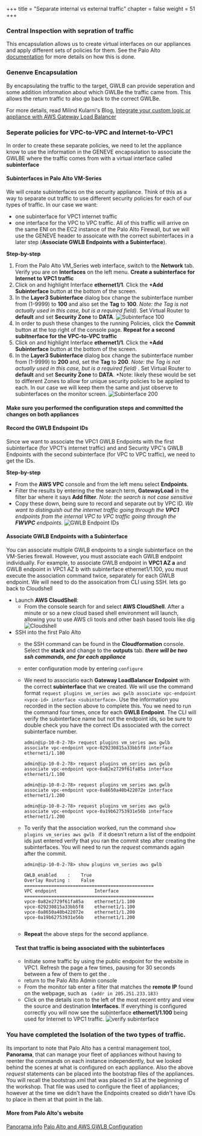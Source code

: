 +++
title = "Separate internal vs external traffic"
chapter = false
weight = 51
+++

### Central Inspection with sepration of traffic
This encapsulation allows us to create virtual interfaces on our appliances and apply different sets of policies for them.
See the Palo Alto [documentation](https://docs.paloaltonetworks.com/vm-series/10-0/vm-series-deployment/set-up-the-vm-series-firewall-on-aws/vm-series-integration-with-gateway-load-balancer/integrate-the-vm-series-with-an-aws-gateway-load-balancer/associate-a-vpc-endpoint-with-a-vm-series-interface.html) for more details on how this is done.

### Genenve Encapsulation
By encapsulating the traffic to the target, GWLB can provide seperation and some addition information about which GWLBe the traffic came from. This allows the return traffic to also go back to the correct GWLBe. 

For more details, read Milind Kularni's Blog, [Integrate your custom logic or appliance with AWS Gateway Load Balancer](https://aws.amazon.com/blogs/networking-and-content-delivery/integrate-your-custom-logic-or-appliance-with-aws-gateway-load-balancer/)

### Seperate policies for VPC-to-VPC and Internet-to-VPC1
In order to create these separate policies, we need to let the appliance know to use the information in the GENEVE encapsulation to associate the GWLBE where the traffic comes from with a virtual interface called **subinterface**

#### Subinterfaces in Palo Alto VM-Series
We will create subinterfaces on the security appliance. Think of this as a way to separate out traffic to use different security policies for each of our types of traffic. In our case we want:
  - one subinterface for VPC1 internet traffic
  - one interface for the VPC to VPC traffic. 
  All of this traffic will arrive on the same ENI on the EC2 instance of the Palo Alto Firewall, but we will use the GENEVE header to assoicate with the correct subinterfaces in a later step (**Associate GWLB Endpoints with a Subinterface**). 

**Step-by-step**
  1. From the Palo Alto VM_Series web interface, switch to the **Network** tab. Verify you are on  **Interfaces** on the left menu.
  **Create a subinterface for Internet to VPC1 traffic**
  1. Click on and highlight Interface **ethernet1/1**. Click the **+Add Subinterface** button at the bottom of the screen.
  1. In the **Layer3 Subinterface** dialog box change the subinterface number from (1-9999) to **100** and also set the **Tag** to **100**. *Note: the Tag is not actually used in this case, but is a required field)*. Set Virtual Router to **default** and set **Security Zone** to **DATA**.
  ![Subinterface 100](/images/pa-subinterface100.png)
  1. In order to push these changes to the running Policies, click the **Commit** button at the top right of the console page. 
  **Repeat for a second subitnerface for the VPC-to-VPC traffic**
  1. Click on and highlight Interface **ethernet1/1**. Click the **+Add Subinterface** button at the bottom of the screen.
  1. In the **Layer3 Subinterface** dialog box change the subinterface number from (1-9999) to **200** and, set the **Tag** to **200**. *Note: the Tag is not actually used in this case, but is a required field)* . Set Virtual Router to **default** and set **Security Zone** to **DATA**. *Note: likely these would be set to different Zones to allow for unique security policies to be applied to each. In our case we will keep them the same and just observe to subinterfaces on the monitor screen.
  ![Subinterface 200](/images/pa-subinterface200.png)
  #### Make sure you performed the configuration steps and committed the changes on both appliances


#### Record the GWLB Endspoint IDs
Since we want to associate the VPC1 GWLB Endpoints with the first subinterface (for VPC1's internet traffic) and and Security VPC's GWLB Endpoints with the second subinterface (for VPC to VPC traffic), we need to get the IDs.

**Step-by-step**
- From the **AWS VPC** console and from the left menu select **Endpoints**. 
- Filter the results by entering the the search term, **GatewayLoad** in the filter bar where it says **Add filter**. *Note: the search is not case sensitive*
- Copy these down, being sure to record and separate out by VPC ID. *We want to distinguish out the internet traffic going through the **VPC1** endpoints from the internal VPC to VPC traffic going through the **FWVPC** endpoints.* 
![GWLB Endpoint IDs](/images/pa-endpoint-ids.png)

#### Associate GWLB Endpoints with a Subinterface
You can associate multiple GWLB endpoints to a single subinterface on the VM-Series firewall. However, you must associate each GWLB endpoint individually. For example, to associate GWLB endpoint in **VPC1 AZ a** and GWLB endpoint in VPC1 AZ b with subinterface ethernet1/1.100, you must execute the association command twice, separately for each GWLB endpoint. We will need to do the assoication from CLI using SSH. lets go back to Cloudshell
- Launch **AWS CloudShell**:
  - From the console search for and select  **AWS CloudShell**. After a minute or so a new cloud based shell environment will launch, allowing you to use AWS cli tools and other bash based tools like dig
   ![Cloudshell](/images/gwlb-cloudshell-open.png)
- SSH into the first Palo Alto
  - the SSH command can be found in the **Cloudformation** console. Select the **stack** and change to the **outputs** tab. ***there will be two ssh commands, one for each appliance***
  - enter configuration mode by entering `configure`
  - We need to associatio each **Gateway LoadBalancer Endpoint** with the correct **subinterface** that we created. We will use the command format `request plugins vm_series aws gwlb associate vpc-endpoint <vpce-id> interface <subinterface>`. Use the information you recorded in the section above to complete this. You we need to run the command four times, once for each **GWLB Endpoint**. The CLI will verify the subinterface name but not the endpoint ids, so be sure to double check you have the correct IDs associated with the correct subinterface number.
    ```
    admin@ip-10-0-2-78> request plugins vm_series aws gwlb associate vpc-endpoint vpce-029230815a33bb5f8 interface ethernet1/1.100

    admin@ip-10-0-2-78> request plugins vm_series aws gwlb associate vpc-endpoint vpce-0a82e2729f61fa85a interface ethernet1/1.100

    admin@ip-10-0-2-78> request plugins vm_series aws gwlb associate vpc-endpoint vpce-0a8650a40b422072e interface ethernet1/1.200

    admin@ip-10-0-2-78> request plugins vm_series aws gwlb associate vpc-endpoint vpce-0a19b62753931e56b interface ethernet1/1.200
    ```
  - To verify that the association worked, run the command `show plugins vm_series aws gwlb ` if it doesn't return a list of the endpoint ids just entered verify that you ran the commit step after creating the subinterfaces. You will need to run the *request* commands again after the commit.

    ```
    admin@ip-10-0-2-78> show plugins vm_series aws gwlb

    GWLB enabled    :    True
    Overlay Routing :    False
    ================================================
    VPC endpoint              Interface      
    ================================================
    vpce-0a82e2729f61fa85a    ethernet1/1.100
    vpce-029230815a33bb5f8    ethernet1/1.100
    vpce-0a8650a40b422072e    ethernet1/1.200
    vpce-0a19b62753931e56b    ethernet1/1.200


  - **Repeat** the above steps for the second appliance. 
  #### Test that traffic is being associated with the subinterfaces
  - Initiate some traffic by using the public endpoint for the website in VPC1. Refresh the page a few times, pausing for 30 seconds between a few of them to get the . 
  - return to the Palo Alto Admin console
  - From the monitor tab enter a filter that matches the **remote IP** found on the webpage, such as ` (addr in 205.251.233.183)`
  - Click on the details icon to the left of the most recent entry and view the source and destination **Interfaces**. If everything is configured correctly you will now see the subinterface **ethernet1/1.100** being used for Internet to VPC1 traffic.
   ![verify subinterface](/images/pa-subinterface-monitor.png)


### You have completed the Isolation of the two types of traffic.
Its important to note that Palo Alto has a central management tool, **Panorama**, that can manage your fleet of appliances without having to reenter the commands on each instance independently, but we looked behind the scenes at what is configured on each appliance. Also the above *request* statements can be placed into the bootstrap files of the appliances. You will recall the bootstrap.xml that was placed in S3 at the beginning of the workshop. That file was used to configure the fleet of appliances; however at the time we didn't have the Endpoints created so didn't have IDs to place in them at that point in the lab. 
#### More from Palo Alto's website
[Panorama info](https://www.paloaltonetworks.com/network-security/panorama)
[Palo Alto and AWS GWLB Configuration](https://docs.paloaltonetworks.com/vm-series/10-0/vm-series-deployment/set-up-the-vm-series-firewall-on-aws/vm-series-integration-with-gateway-load-balancer/integrate-the-vm-series-with-an-aws-gateway-load-balancer/associate-a-vpc-endpoint-with-a-vm-series-interface.html)

